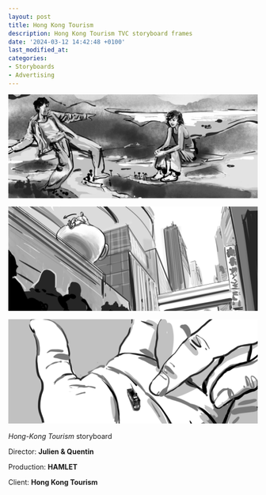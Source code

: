 ```yaml
---
layout: post
title: Hong Kong Tourism
description: Hong Kong Tourism TVC storyboard frames
date: '2024-03-12 14:42:48 +0100'
last_modified_at:
categories:
- Storyboards
- Advertising
---
```


![Hong-Kong Tourism storyboard frame 6](/images/HAMLET_J-Q_Hong-Kong_storyboard_retake-6.jpg)

![Hong-Kong Tourism storyboard frame 1](/images/HAMLET_J-Q_Hong-Kong_storyboard_retake-1.jpg)

![Hong-Kong Tourism storyboard frame 10](/images/HAMLET_J-Q_Hong-Kong_storyboard_retake-10.jpg)



*Hong-Kong Tourism* storyboard 

Director: **Julien & Quentin**

Production: **HAMLET**

Client: **Hong Kong Tourism**